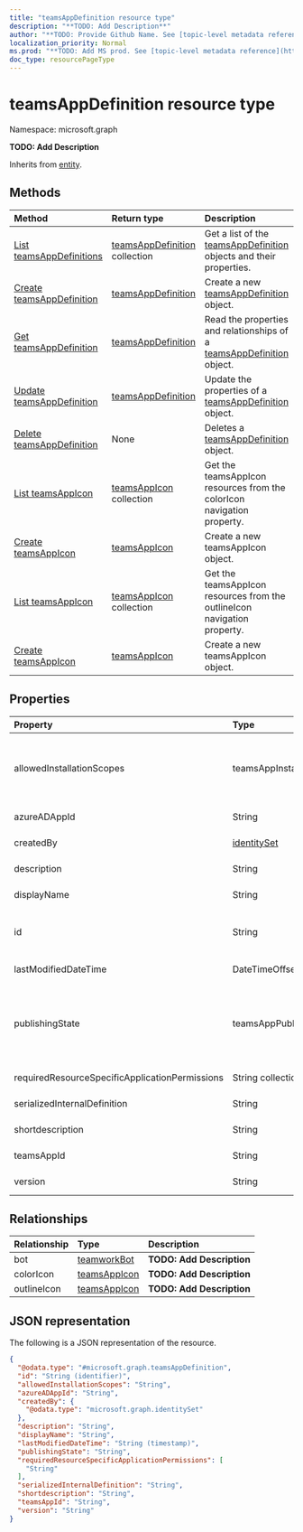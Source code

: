 ```yaml
---
title: "teamsAppDefinition resource type"
description: "**TODO: Add Description**"
author: "**TODO: Provide Github Name. See [topic-level metadata reference](https://msgo.azurewebsites.net/add/document/guidelines/metadata.html#topic-level-metadata)**"
localization_priority: Normal
ms.prod: "**TODO: Add MS prod. See [topic-level metadata reference](https://msgo.azurewebsites.net/add/document/guidelines/metadata.html#topic-level-metadata)**"
doc_type: resourcePageType
---
```


# teamsAppDefinition resource type

Namespace: microsoft.graph



**TODO: Add Description**


Inherits from [entity](../resources/entity.md).

## Methods
|Method|Return type|Description|
|:---|:---|:---|
|[List teamsAppDefinitions](../api/teamsappdefinition-list.md)|[teamsAppDefinition](../resources/teamsappdefinition.md) collection|Get a list of the [teamsAppDefinition](../resources/teamsappdefinition.md) objects and their properties.|
|[Create teamsAppDefinition](../api/teamsappdefinition-create.md)|[teamsAppDefinition](../resources/teamsappdefinition.md)|Create a new [teamsAppDefinition](../resources/teamsappdefinition.md) object.|
|[Get teamsAppDefinition](../api/teamsappdefinition-get.md)|[teamsAppDefinition](../resources/teamsappdefinition.md)|Read the properties and relationships of a [teamsAppDefinition](../resources/teamsappdefinition.md) object.|
|[Update teamsAppDefinition](../api/teamsappdefinition-update.md)|[teamsAppDefinition](../resources/teamsappdefinition.md)|Update the properties of a [teamsAppDefinition](../resources/teamsappdefinition.md) object.|
|[Delete teamsAppDefinition](../api/teamsappdefinition-delete.md)|None|Deletes a [teamsAppDefinition](../resources/teamsappdefinition.md) object.|
|[List teamsAppIcon](../api/teamsappdefinition-list-coloricon.md)|[teamsAppIcon](../resources/teamsappicon.md) collection|Get the teamsAppIcon resources from the colorIcon navigation property.|
|[Create teamsAppIcon](../api/teamsappdefinition-post-coloricon.md)|[teamsAppIcon](../resources/teamsappicon.md)|Create a new teamsAppIcon object.|
|[List teamsAppIcon](../api/teamsappdefinition-list-outlineicon.md)|[teamsAppIcon](../resources/teamsappicon.md) collection|Get the teamsAppIcon resources from the outlineIcon navigation property.|
|[Create teamsAppIcon](../api/teamsappdefinition-post-outlineicon.md)|[teamsAppIcon](../resources/teamsappicon.md)|Create a new teamsAppIcon object.|

## Properties
|Property|Type|Description|
|:---|:---|:---|
|allowedInstallationScopes|teamsAppInstallationScopes|**TODO: Add Description**. Possible values are: `team`, `groupChat`, `personal`, `unknownFutureValue`.|
|azureADAppId|String|**TODO: Add Description**|
|createdBy|[identitySet](../resources/identityset.md)|**TODO: Add Description**|
|description|String|**TODO: Add Description**|
|displayName|String|**TODO: Add Description**|
|id|String|**TODO: Add Description** Inherited from [entity](../resources/entity.md)|
|lastModifiedDateTime|DateTimeOffset|**TODO: Add Description**|
|publishingState|teamsAppPublishingState|**TODO: Add Description**. Possible values are: `submitted`, `rejected`, `published`, `unknownFutureValue`.|
|requiredResourceSpecificApplicationPermissions|String collection|**TODO: Add Description**|
|serializedInternalDefinition|String|**TODO: Add Description**|
|shortdescription|String|**TODO: Add Description**|
|teamsAppId|String|**TODO: Add Description**|
|version|String|**TODO: Add Description**|

## Relationships
|Relationship|Type|Description|
|:---|:---|:---|
|bot|[teamworkBot](../resources/teamworkbot.md)|**TODO: Add Description**|
|colorIcon|[teamsAppIcon](../resources/teamsappicon.md)|**TODO: Add Description**|
|outlineIcon|[teamsAppIcon](../resources/teamsappicon.md)|**TODO: Add Description**|

## JSON representation
The following is a JSON representation of the resource.
<!-- {
  "blockType": "resource",
  "keyProperty": "id",
  "@odata.type": "microsoft.graph.teamsAppDefinition",
  "baseType": "microsoft.graph.entity",
  "openType": false
}
-->
``` json
{
  "@odata.type": "#microsoft.graph.teamsAppDefinition",
  "id": "String (identifier)",
  "allowedInstallationScopes": "String",
  "azureADAppId": "String",
  "createdBy": {
    "@odata.type": "microsoft.graph.identitySet"
  },
  "description": "String",
  "displayName": "String",
  "lastModifiedDateTime": "String (timestamp)",
  "publishingState": "String",
  "requiredResourceSpecificApplicationPermissions": [
    "String"
  ],
  "serializedInternalDefinition": "String",
  "shortdescription": "String",
  "teamsAppId": "String",
  "version": "String"
}
```

